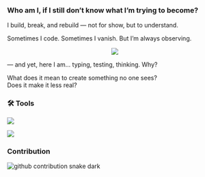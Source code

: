<!-- README.md -->
### Who am I, if I still don’t know what I’m trying to become?

I build, break, and rebuild — not for show, but to understand.  

Sometimes I code. Sometimes I vanish. But I’m always observing.

<p align="center">
  <img src="https://readme-typing-svg.demolab.com?font=Fira+Code&pause=2000&color=ffffff&background=006666&center=true&vCenter=true&width=900&lines=The+whole+world+doesn't+care,sun's+still+gonna+rise;When+was+the+last+time+you+really+heard+yourself%3F;And+how+long+did+your+%E2%80%9Cforever%E2%80%9D+last%3F" />
</p>

<!-- force refresh -->

<!-- force refresh -->

 — and yet, here I am... typing, testing, thinking. Why?

What does it mean to create something no one sees?  
Does it make it less real?



### 🛠 Tools

<p align="left">
  <img src="https://skillicons.dev/icons?i=html,css,js,git,vscode&theme=dark" />
</p>


<p align="left">
  <img src="https://github-readme-stats.vercel.app/api/top-langs/?username=foreverstoboiii&layout=compact&theme=github_dark" />
</p>

### Contribution 
<img src="https://foreverstoboiii.github.io/foreverstoboiii/github-snake-dark.svg?palette=github-dark" alt="github contribution snake dark" />

